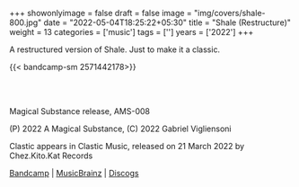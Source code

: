 +++
showonlyimage = false
draft = false
image = "img/covers/shale-800.jpg"
date = "2022-05-04T18:25:22+05:30"
title = "Shale (Restructure)"
weight = 13
categories = ['music']
tags = ['']
years = ['2022']
+++

<!--more-->

A restructured version of Shale. Just to make it a classic.

{{< bandcamp-sm 2571442178>}}

<br><br>

 Magical Substance release, AMS-008

(P) 2022 A Magical Substance, (C) 2022 Gabriel Vigliensoni

Clastic appears in Clastic Music, released on 21 March 2022 by Chez.Kito.Kat Records 

[Bandcamp](https://vigliensoni.bandcamp.com/album/shale-edit-3) | [MusicBrainz](https://musicbrainz.org/release-group/ad1d0d35-6e4d-45a5-a063-6e620f870868) | [Discogs](https://www.discogs.com/release/22727087-vigliensoni-Shale-Edit)

